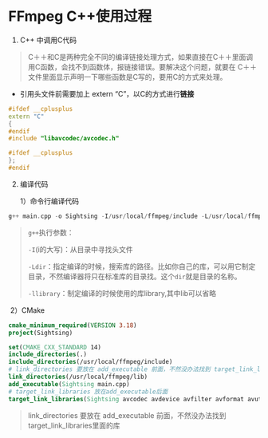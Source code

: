# FFmpeg C++使用过程

1. C++ 中调用C代码

>C＋＋和C是两种完全不同的编译链接处理方式，如果直接在C＋＋里面调用C函数，会找不到函数体，报链接错误。要解决这个问题，就要在 C＋＋文件里面显示声明一下哪些函数是C写的，要用C的方式来处理。

- 引用头文件前需要加上 extern “C”，以C的方式进行**链接**

```c++
#ifdef __cplusplus
extern "C"
{
#endif
#include "libavcodec/avcodec.h"

#ifdef __cplusplus
};
#endif
```



2. 编译代码

   1）命令行编译代码

```c++
g++ main.cpp -o Sightsing -I/usr/local/ffmpeg/include -L/usr/local/ffmpeg/lib -lavcodec -lavdevice -lavfilter -lavformat -lavutill/ffmpeg/lib -lavcodec -lavdevice -lavfilter
```

> `g++`执行参数：
>
> `-I`(i的大写)：从目录中寻找头文件
>
> `-Ldir`：指定编译的时候，搜索库的路径。比如你自己的库，可以用它制定目录，不然编译器将只在标准库的目录找。这个`dir`就是目录的名称。
>
> `-llibrary`：制定编译的时候使用的库library,其中lib可以省略



​	2）CMake

```cmake
cmake_minimum_required(VERSION 3.18)
project(Sightsing)

set(CMAKE_CXX_STANDARD 14)
include_directories(.)
include_directories(/usr/local/ffmpeg/include)
# link_directories 要放在 add_executable 前面，不然没办法找到 target_link_libraries里面的库
link_directories(/usr/local/ffmpeg/lib)
add_executable(Sightsing main.cpp)
# target_link_libraries 放在add_executable后面
target_link_libraries(Sightsing avcodec avdevice avfilter avformat avutil)
```

>link_directories 要放在 add_executable 前面，不然没办法找到 target_link_libraries里面的库